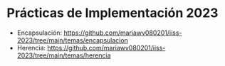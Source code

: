 # Prácticas de Implementación 2023

+ Encapsulación: https://github.com/mariawv080201/iiss-2023/tree/main/temas/encapsulacion
+ Herencia: https://github.com/mariawv080201/iiss-2023/tree/main/temas/herencia
